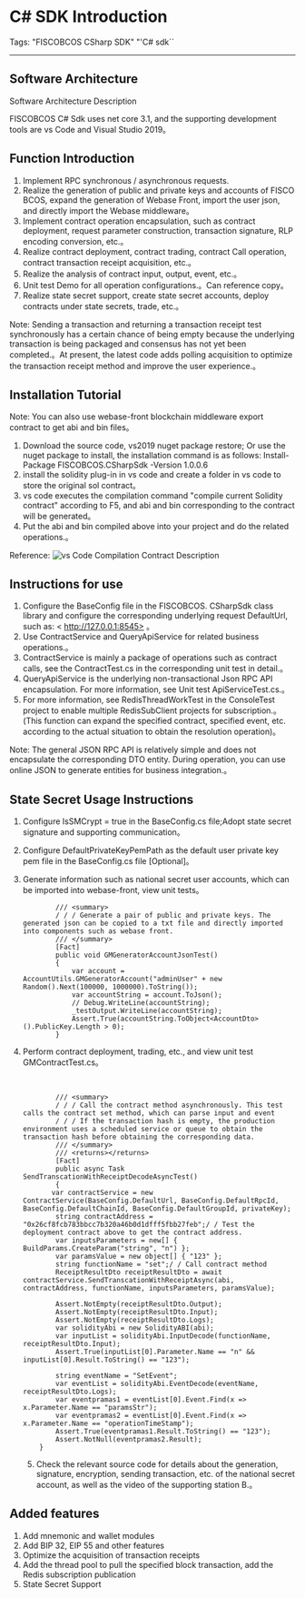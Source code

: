 # C# SDK Introduction

Tags: "FISCOBCOS CSharp SDK" "'C# sdk``

----

## Software Architecture

Software Architecture Description

FISCOBCOS C# Sdk uses net core 3.1, and the supporting development tools are vs Code and Visual Studio 2019。

## Function Introduction

1. Implement RPC synchronous / asynchronous requests.
2. Realize the generation of public and private keys and accounts of FISCO BCOS, expand the generation of Webase Front, import the user json, and directly import the Webase middleware。
3. Implement contract operation encapsulation, such as contract deployment, request parameter construction, transaction signature, RLP encoding conversion, etc.。
4. Realize contract deployment, contract trading, contract Call operation, contract transaction receipt acquisition, etc.。
5. Realize the analysis of contract input, output, event, etc.。
6. Unit test Demo for all operation configurations.。Can reference copy。
7. Realize state secret support, create state secret accounts, deploy contracts under state secrets, trade, etc.。

Note: Sending a transaction and returning a transaction receipt test synchronously has a certain chance of being empty because the underlying transaction is being packaged and consensus has not yet been completed.。At present, the latest code adds polling acquisition to optimize the transaction receipt method and improve the user experience.。

## Installation Tutorial

Note: You can also use webase-front blockchain middleware export contract to get abi and bin files。

1. Download the source code, vs2019 nuget package restore; Or use the nuget package to install, the installation command is as follows: Install-Package FISCOBCOS.CSharpSdk -Version 1.0.0.6
2. install the solidity plug-in in vs code and create a folder in vs code to store the original sol contract。
3. vs code executes the compilation command "compile current Solidity contract" according to F5, and abi and bin corresponding to the contract will be generated。
4. Put the abi and bin compiled above into your project and do the related operations.。

Reference:
![vs Code Compilation Contract Description](https://github.com/FISCO-BCOS/csharp-sdk/blob/master/Img/how-to-use-console-generator1.gif)

## Instructions for use

1. Configure the BaseConfig file in the FISCOBCOS. CSharpSdk class library and configure the corresponding underlying request DefaultUrl, such as: < http://127.0.0.1:8545> 。
2. Use ContractService and QueryApiService for related business operations.。
3. ContractService is mainly a package of operations such as contract calls, see the ContractTest.cs in the corresponding unit test in detail.。
4. QueryApiService is the underlying non-transactional Json RPC API encapsulation. For more information, see Unit test ApiServiceTest.cs.。
5. For more information, see RedisThreadWorkTest in the ConsoleTest project to enable multiple RedisSubClient projects for subscription.。
(This function can expand the specified contract, specified event, etc. according to the actual situation to obtain the resolution operation)。

Note: The general JSON RPC API is relatively simple and does not encapsulate the corresponding DTO entity. During operation, you can use online JSON to generate entities for business integration.。

## **State Secret Usage Instructions**

1. Configure IsSMCrypt = true in the BaseConfig.cs file;Adopt state secret signature and supporting communication。

2. Configure DefaultPrivateKeyPemPath as the default user private key pem file in the BaseConfig.cs file [Optional]。

3. Generate information such as national secret user accounts, which can be imported into webase-front, view unit tests。

               /// <summary>
               / / / Generate a pair of public and private keys. The generated json can be copied to a txt file and directly imported into components such as webase front.
               /// </summary>
               [Fact]
               public void GMGeneratorAccountJsonTest() 
               {
                   var account = AccountUtils.GMGeneratorAccount("adminUser" + new Random().Next(100000, 1000000).ToString());
                   var accountString = account.ToJson();
                   // Debug.WriteLine(accountString);
                   _testOutput.WriteLine(accountString);
                   Assert.True(accountString.ToObject<AccountDto>().PublicKey.Length > 0);
               }

4. Perform contract deployment, trading, etc., and view unit test GMContractTest.cs。

   ​

               /// <summary>
               / / / Call the contract method asynchronously. This test calls the contract set method, which can parse input and event
               / / / If the transaction hash is empty, the production environment uses a scheduled service or queue to obtain the transaction hash before obtaining the corresponding data.
               /// </summary>
               /// <returns></returns>
               [Fact]
               public async Task SendTranscationWithReceiptDecodeAsyncTest()
               {
              var contractService = new ContractService(BaseConfig.DefaultUrl, BaseConfig.DefaultRpcId, BaseConfig.DefaultChainId, BaseConfig.DefaultGroupId, privateKey);
               string contractAddress = "0x26cf8fcb783bbcc7b320a46b0d1dfff5fbb27feb";/ / Test the deployment contract above to get the contract address.
               var inputsParameters = new[] { BuildParams.CreateParam("string", "n") };
               var paramsValue = new object[] { "123" };
               string functionName = "set";/ / Call contract method
               ReceiptResultDto receiptResultDto = await contractService.SendTranscationWithReceiptAsync(abi, contractAddress, functionName, inputsParameters, paramsValue);
       
               Assert.NotEmpty(receiptResultDto.Output);
               Assert.NotEmpty(receiptResultDto.Input);
               Assert.NotEmpty(receiptResultDto.Logs);
               var solidityAbi = new SolidityABI(abi);
               var inputList = solidityAbi.InputDecode(functionName, receiptResultDto.Input);
               Assert.True(inputList[0].Parameter.Name == "n" && inputList[0].Result.ToString() == "123");
       
               string eventName = "SetEvent";
               var eventList = solidityAbi.EventDecode(eventName, receiptResultDto.Logs);
               var eventpramas1 = eventList[0].Event.Find(x => x.Parameter.Name == "paramsStr");
               var eventpramas2 = eventList[0].Event.Find(x => x.Parameter.Name == "operationTimeStamp");
               Assert.True(eventpramas1.Result.ToString() == "123");
               Assert.NotNull(eventpramas2.Result);
           }

   5. Check the relevant source code for details about the generation, signature, encryption, sending transaction, etc. of the national secret account, as well as the video of the supporting station B.。

## Added features

1. Add mnemonic and wallet modules
2. Add BIP 32, EIP 55 and other features
3. Optimize the acquisition of transaction receipts
4. Add the thread pool to pull the specified block transaction, add the Redis subscription publication
4. State Secret Support

